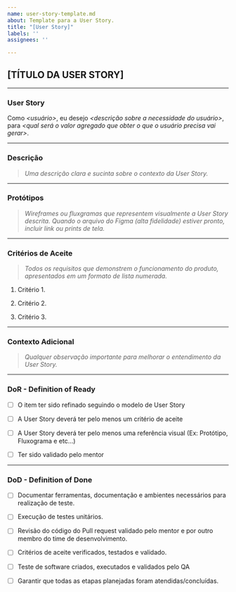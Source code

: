 ```yaml
---
name: user-story-template.md
about: Template para a User Story.
title: "[User Story]"
labels: ''
assignees: ''

---
```


## [TÍTULO DA USER STORY]

---

### User Story  
Como *<usuário>*, eu desejo *<descrição sobre a necessidade do usuário>*, para *<qual será o valor agregado que obter o que o usuário precisa vai gerar>*.
________________________________________________________________________________________________________

### Descrição  
> *Uma descrição clara e sucinta sobre o contexto da User Story.*
________________________________________________________________________________________________________

### Protótipos  
> *Wireframes ou fluxgramas que representem visualmente a User Story descrita. Quando o arquivo do Figma (alta fidelidade) estiver pronto, incluir link ou prints de tela.*
________________________________________________________________________________________________________

### Critérios de Aceite  
> *Todos os requisitos que demonstrem o funcionamento do produto, apresentados em um formato de lista numerada.*
1. Critério 1.

2. Critério 2.

3. Critério 3.
________________________________________________________________________________________________________

### Contexto Adicional  
> *Qualquer observação importante para melhorar o entendimento da User Story.*
________________________________________________________________________________________________________

### DoR - Definition of Ready  
- [ ] O item ter sido refinado seguindo o modelo de User Story

- [ ] A User Story deverá ter pelo menos um critério de aceite

- [ ]  A User Story deverá ter pelo menos uma referência visual (Ex: Protótipo, Fluxograma e etc...)

- [ ] Ter sido validado pelo mentor
________________________________________________________________________________________________________

### DoD - Definition of Done  
- [ ] Documentar ferramentas, documentação e ambientes necessários para realização de teste.

- [ ] Execução de testes unitários.

- [ ] Revisão do código do Pull request validado pelo mentor e por outro membro do time de desenvolvimento.

- [ ] Critérios de aceite verificados, testados e validado.

- [ ] Teste de software criados, executados e validados pelo QA

- [ ] Garantir que todas as etapas planejadas foram atendidas/concluídas.
